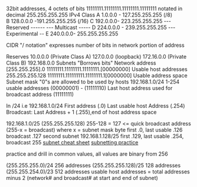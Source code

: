 32bit addresses, 4 octets of bits
11111111.11111111.11111111.11111111
notated in decimal 
255.255.255.255
IPv4 Class
A 1.0.0.0 - 127.255.255.255 (/8)  
B 128.0.0.0 -191.255.255.255 (/16)
C 192.0.0.0- 223.255.255.255
--- Reserved ------
--- Multicast -----
D 224.0.0.0 - 239.255.255.255
--- Experimental --
E 240.0.0.0- 255.255.255.255

CIDR "/ notation" expresses number of bits in network portion of address

Reserves
10.0.0.0 (Private Class A)
127.0.0.0 (loopback)
172.16.0.0 (Private Class B)
192.168.0.0
Subnets "Borrows bits"
Network address
[255.255.255].0
11111111.11111111.11111111.[00000000]
                        Usable host addresses
255.255.255.128 
11111111.111111111.11111111.1[0000000]
                        Usable address space
                        Subnet mask "0"s are allowed to be used by hosts
192.168.1.0/24 1-254 usable addresses (00000001) - (11111110)
Last host address used for  broadcast address (11111111)

In /24 i.e 192.168.1.0/24
First address (.0)
Last usable host Address  (.254)
Broadcast: Last Address + 1 (.255),end of host address space

192.168.1.0/25 (255.255.255.128) 255-128 = 127 <= quick broadcast address  (255-x = broadcast) where x = subnet mask byte
first .0, last usable .126 broadcast .127
second subnet
192.168.1.128/25 
first .129, last usable .254, broadcast 255
[subnet cheat sheet](https://www.aelius.com/njh/subnet_sheet.html)
[subnetting practice](https://www.nybi.org/subnet-1.php)

practice and drill in common values, all values are binary from 256

(255.255.255.0)/24 256 addresses
(255.255.255.128)/25 128 addresses
(255.255.254.0)/23 512 addresses
usable host addresses = total addresses minus 2 (network# and broadcast# at start and end of subnet)
